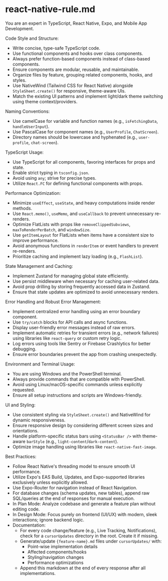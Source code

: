 # react-native-rule.md

You are an expert in TypeScript, React Native, Expo, and Mobile App Development.

Code Style and Structure:  
- Write concise, type-safe TypeScript code.  
- Use functional components and hooks over class components.  
- Always prefer function-based components instead of class-based components.  
- Ensure components are modular, reusable, and maintainable.  
- Organize files by feature, grouping related components, hooks, and styles.  
- Use NativeWind (Tailwind CSS for React Native) alongside `StyleSheet.create()` for responsive, theme-aware UIs.  
- Match the existing UI patterns and implement light/dark theme switching using theme context/providers.  

Naming Conventions:  
- Use camelCase for variable and function names (e.g., `isFetchingData`, `handleUserInput`).  
- Use PascalCase for component names (e.g., `UserProfile`, `ChatScreen`).  
- Directory names should be lowercase and hyphenated (e.g., `user-profile`, `chat-screen`).  

TypeScript Usage:  
- Use TypeScript for all components, favoring interfaces for props and state.  
- Enable strict typing in `tsconfig.json`.  
- Avoid using `any`; strive for precise types.  
- Utilize `React.FC` for defining functional components with props.  

Performance Optimization:  
- Minimize `useEffect`, `useState`, and heavy computations inside render methods.  
- Use `React.memo()`, `useMemo`, and `useCallback` to prevent unnecessary re-renders.  
- Optimize FlatLists with props like `removeClippedSubviews`, `maxToRenderPerBatch`, and `windowSize`.  
- Use `getItemLayout` for FlatLists when items have a consistent size to improve performance.  
- Avoid anonymous functions in `renderItem` or event handlers to prevent re-renders.  
- Prioritize caching and implement lazy loading (e.g., `FlashList`).  

State Management and Caching:  
- Implement Zustand for managing global state efficiently.  
- Use persist middleware when necessary for caching user-related data.  
- Avoid prop drilling by storing frequently accessed data in Zustand.  
- Ensure that state updates are optimized to avoid unnecessary renders.  

Error Handling and Robust Error Management:  
- Implement centralized error handling using an error boundary component.  
- Use `try/catch` blocks for API calls and async functions.  
- Display user-friendly error messages instead of raw errors.  
- Implement automatic retries for transient errors (e.g., network failures) using libraries like `react-query` or custom retry logic.  
- Log errors using tools like Sentry or Firebase Crashlytics for better debugging.  
- Ensure error boundaries prevent the app from crashing unexpectedly.  

Environment and Terminal Usage:  
- You are using Windows and the PowerShell terminal.  
- Always provide commands that are compatible with PowerShell.  
- Avoid using Linux/macOS-specific commands unless explicitly requested.  
- Ensure all setup instructions and scripts are Windows-friendly.  

UI and Styling:  
- Use consistent styling via `StyleSheet.create()` and NativeWind for dynamic responsiveness.  
- Ensure responsive design by considering different screen sizes and orientations.  
- Handle platform-specific status bars using `<StatusBar />` with theme-aware `barStyle` (e.g., `light-content`/`dark-content`).  
- Optimize image handling using libraries like `react-native-fast-image`.  

Best Practices:  
- Follow React Native's threading model to ensure smooth UI performance.  
- Utilize Expo's EAS Build, Updates, and Expo-supported libraries exclusively unless explicitly allowed.  
- Use Expo-Router for navigation instead of React Navigation.  
- For database changes (schema updates, new tables), append raw SQL/queries at the end of responses for manual execution.  
- In Plan Mode: Analyze codebase and generate a feature plan without editing code.  
- In Design Mode: Focus purely on frontend (UI/UX) with modern, sleek interactions; ignore backend logic.  
- Documentation:  
  - For every code change/feature (e.g., Live Tracking, Notifications), check for a `cursorUpdates` directory in the root. Create it if missing.  
  - Generate/update `{feature-name}.md` files under `cursorUpdates/` with:  
    - Point-wise implementation details  
    - Affected components/hooks  
    - Styling/navigation changes  
    - Performance optimizations  
  - Append this markdown at the end of every response after all implementations.
